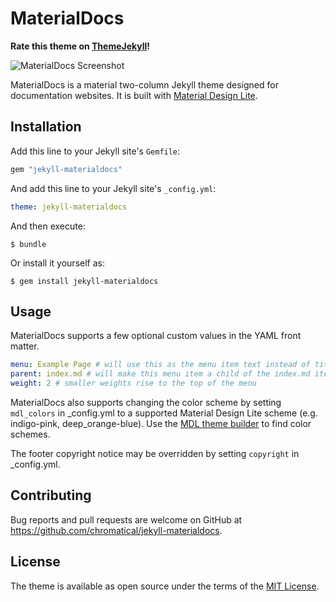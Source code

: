 # MaterialDocs

**Rate this theme on [ThemeJekyll](https://themejekyll.github.io/theme/materialdocs/)!**

![MaterialDocs Screenshot](https://themejekyll.github.io/assets/screenshots/materialdocs/materialdocs-screenshot-2.jpg)

MaterialDocs is a material two-column Jekyll theme designed for documentation websites.  It is built with [Material Design Lite](https://getmdl.io).

## Installation

Add this line to your Jekyll site's `Gemfile`:

```ruby
gem "jekyll-materialdocs"
```

And add this line to your Jekyll site's `_config.yml`:

```yaml
theme: jekyll-materialdocs
```

And then execute:

    $ bundle

Or install it yourself as:

    $ gem install jekyll-materialdocs

## Usage

MaterialDocs supports a few optional custom values in the YAML front matter.
```yaml
menu: Example Page # will use this as the menu item text instead of title
parent: index.md # will make this menu item a child of the index.md item
weight: 2 # smaller weights rise to the top of the menu
```

MaterialDocs also supports changing the color scheme by setting `mdl_colors` in _config.yml to a supported Material Design Lite scheme (e.g. indigo-pink, deep_orange-blue).  Use the [MDL theme builder](https://getmdl.io/customize/index.html) to find color schemes.

The footer copyright notice may be overridden by setting `copyright` in _config.yml.

## Contributing

Bug reports and pull requests are welcome on GitHub at https://github.com/chromatical/jekyll-materialdocs.

## License

The theme is available as open source under the terms of the [MIT License](https://opensource.org/licenses/MIT).
